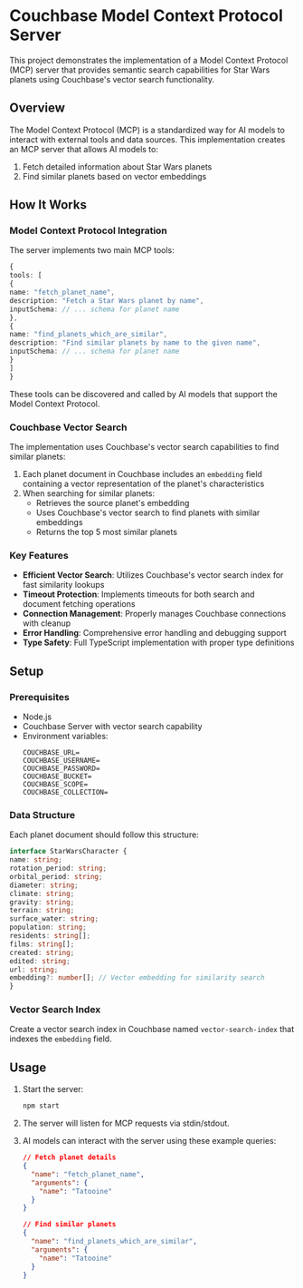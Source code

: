 
# Couchbase Model Context Protocol Server

This project demonstrates the implementation of a Model Context Protocol (MCP) server that provides semantic search capabilities for Star Wars planets using Couchbase's vector search functionality.

## Overview

The Model Context Protocol (MCP) is a standardized way for AI models to interact with external tools and data sources. This implementation creates an MCP server that allows AI models to:

1. Fetch detailed information about Star Wars planets
2. Find similar planets based on vector embeddings

## How It Works

### Model Context Protocol Integration

The server implements two main MCP tools:

``` typescript
{
tools: [
{
name: "fetch_planet_name",
description: "Fetch a Star Wars planet by name",
inputSchema: // ... schema for planet name
},
{
name: "find_planets_which_are_similar",
description: "Find similar planets by name to the given name",
inputSchema: // ... schema for planet name
}
]
}
```


These tools can be discovered and called by AI models that support the Model Context Protocol.

### Couchbase Vector Search

The implementation uses Couchbase's vector search capabilities to find similar planets:

1. Each planet document in Couchbase includes an `embedding` field containing a vector representation of the planet's characteristics
2. When searching for similar planets:
   - Retrieves the source planet's embedding
   - Uses Couchbase's vector search to find planets with similar embeddings
   - Returns the top 5 most similar planets

### Key Features

- **Efficient Vector Search**: Utilizes Couchbase's vector search index for fast similarity lookups
- **Timeout Protection**: Implements timeouts for both search and document fetching operations
- **Connection Management**: Properly manages Couchbase connections with cleanup
- **Error Handling**: Comprehensive error handling and debugging support
- **Type Safety**: Full TypeScript implementation with proper type definitions

## Setup

### Prerequisites

- Node.js
- Couchbase Server with vector search capability
- Environment variables:
  ```
  COUCHBASE_URL=
  COUCHBASE_USERNAME=
  COUCHBASE_PASSWORD=
  COUCHBASE_BUCKET=
  COUCHBASE_SCOPE=
  COUCHBASE_COLLECTION=
  ```

### Data Structure

Each planet document should follow this structure:
``` typescript
interface StarWarsCharacter {
name: string;
rotation_period: string;
orbital_period: string;
diameter: string;
climate: string;
gravity: string;
terrain: string;
surface_water: string;
population: string;
residents: string[];
films: string[];
created: string;
edited: string;
url: string;
embedding?: number[]; // Vector embedding for similarity search
}
```


### Vector Search Index

Create a vector search index in Couchbase named `vector-search-index` that indexes the `embedding` field.

## Usage

1. Start the server:
   ```bash
   npm start
   ```

2. The server will listen for MCP requests via stdin/stdout.

3. AI models can interact with the server using these example queries:

   ```json
   // Fetch planet details
   {
     "name": "fetch_planet_name",
     "arguments": {
       "name": "Tatooine"
     }
   }

   // Find similar planets
   {
     "name": "find_planets_which_are_similar",
     "arguments": {
       "name": "Tatooine"
     }
   }
   ```

